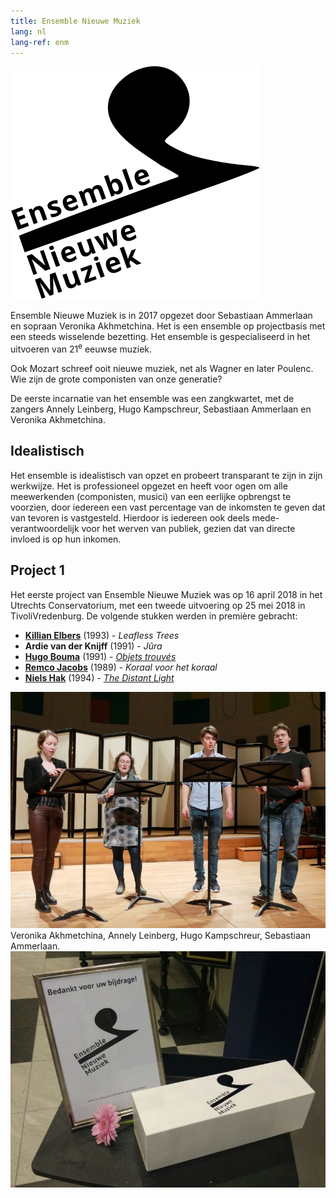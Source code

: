 ```yaml
---
title: Ensemble Nieuwe Muziek
lang: nl
lang-ref: enm
---
```



<img src="/images/enm/Logo_ENM_final_no_margin.svg" alt="Ensemble Nieuwe Muziek" class="fr w-third w-50-ns mv2 mh2-ns ml-auto">

Ensemble Nieuwe Muziek is in 2017 opgezet door Sebastiaan Ammerlaan en sopraan Veronika Akhmetchina. Het is een ensemble op projectbasis met een steeds wisselende bezetting. Het ensemble is gespecialiseerd in het uitvoeren van 21<sup>e</sup> eeuwse muziek.

Ook Mozart schreef ooit nieuwe muziek, net als Wagner en later Poulenc. Wie zijn de grote componisten van onze generatie?

De eerste incarnatie van het ensemble was een zangkwartet, met de zangers Annely Leinberg, Hugo Kampschreur, Sebastiaan Ammerlaan en Veronika Akhmetchina. 

## Idealistisch

Het ensemble is idealistisch van opzet en probeert transparant te zijn in zijn werkwijze. Het is professioneel opgezet en heeft voor ogen om alle meewerkenden (componisten, musici) van een eerlijke opbrengst te voorzien, door iedereen een vast percentage van de inkomsten te geven dat van tevoren is vastgesteld. Hierdoor is iedereen ook deels mede-verantwoordelijk voor het werven van publiek, gezien dat van directe invloed is op hun inkomen.

## Project 1

Het eerste project van Ensemble Nieuwe Muziek was op 16 april 2018 in het Utrechts Conservatorium, met een tweede uitvoering op 25 mei 2018 in TivoliVredenburg. De volgende stukken werden in première gebracht:

* **[Killian Elbers](http://www.killianelbers.com/)** (1993) - *Leafless Trees*
* **Ardie van der Knijff** (1991) - *Jûra*
* **[Hugo Bouma](http://hugobouma.nl/)** (1991) - *[Objets trouvés](http://hugobouma.nl/composities/objets-trouves/)*
* **[Remco Jacobs](http://remco-jacobs.com/)** (1989) - *Koraal voor het koraal*
* **[Niels Hak](https://nielshak.com/)** (1994)  - *[The Distant Light](https://nielshak.com/portfolio/the-distant-light/)*

<div class="mw9 center ph3-ns">
  <div class="cf ph2-ns">
    <div class="fl w-100 w-50-ns pa2 br3 ba b--light-gray">
		<img src="/images/enm/enm1.jpg" alt="Ensemble Nieuwe Muziek" class="br3 br--top">
			<figcaption class="tc">Veronika Akhmetchina, Annely Leinberg, Hugo Kampschreur, Sebastiaan Ammerlaan.</figcaption>
    </div>
    <div class="fl w-100 w-50-ns pa2 br3 ba b--light-gray">
		<img src="/images/enm/kistje.jpg" alt="Ensemble Nieuwe Muziek" class="br3">
    </div>
  </div>
</div>

